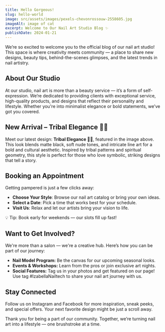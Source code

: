 ```yaml
---
title: Hello Gorgeous!
slug: hello-world
image: src/assets/images/pexels-chevonrossouw-2558605.jpg
imageAlt: image of cat
excerpt: Welcome to Our Nail Art Studio Blog ✨
publishDate: 2024-01-21
---
```


We’re so excited to welcome you to the official blog of our nail art studio! This space is where creativity meets community — a place to share new designs, beauty tips, behind-the-scenes glimpses, and the latest trends in nail artistry.

## About Our Studio

At our studio, nail art is more than a beauty service — it’s a form of self-expression. We’re dedicated to providing clients with exceptional service, high-quality products, and designs that reflect their personality and lifestyle. Whether you're into minimalist elegance or bold statements, we’ve got you covered.

## New Arrival – Tribal Elegance 🖤🤍

Meet our latest design: **Tribal Elegance 🖤🤍**, featured in the image above.
This look blends matte black, soft nude tones, and intricate line art for a bold and cultural aesthetic. Inspired by tribal patterns and spiritual geometry, this style is perfect for those who love symbolic, striking designs that tell a story.

## Booking an Appointment

Getting pampered is just a few clicks away:

- **Choose Your Style**: Browse our nail art catalog or bring your own ideas.
- **Select a Date**: Pick a time that works best for your schedule.
- **Visit Us**: Relax and let our artists bring your vision to life.

💡 Tip: Book early for weekends — our slots fill up fast!

## Want to Get Involved?

We're more than a salon — we're a creative hub. Here’s how you can be part of our journey:

- **Nail Model Program:** Be the canvas for our upcoming seasonal looks.
- **Events & Workshops:** Learn from the pros or join exclusive art nights.
- **Social Features:** Tag us in your photos and get featured on our page! Use tag #IzabellaNailtech to share your nail art journey with us.

## Stay Connected

Follow us on Instagram and Facebook for more inspiration, sneak peeks, and special offers. Your next favorite design might be just a scroll away.

Thank you for being a part of our community. Together, we’re turning nail art into a lifestyle — one brushstroke at a time.
